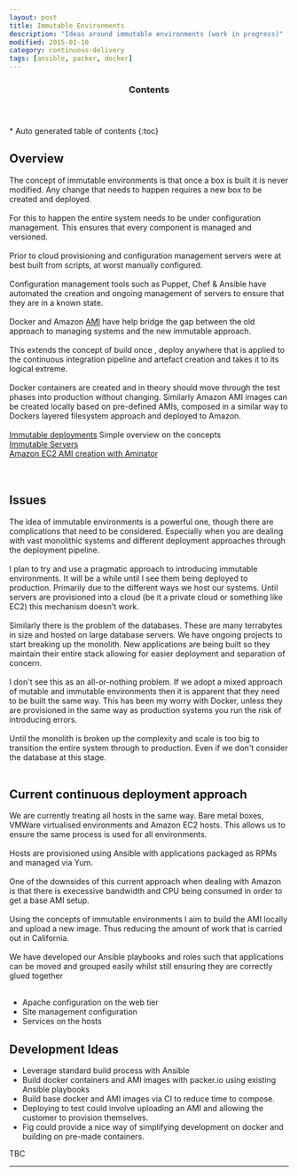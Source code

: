 ```yaml
---
layout: post
title: Immutable Environments
description: "Ideas around immutable environments (work in progress)"
modified: 2015-01-10
category: continuous-delivery
tags: [ansible, packer, docker]
---
```


<section id="table-of-contents" class="toc">
  <header>
    <h3>Contents</h3>
  </header>
<div id="drawer" markdown="1">
*  Auto generated table of contents
{:toc}
</div>
</section><!-- /#table-of-contents -->

## Overview

The concept of immutable environments is that once a box is built it is never modified. Any change that needs to happen requires a new box to be created and deployed.
<br/><br/>
For this to happen the entire system needs to be under configuration management. This ensures that every component is managed and versioned.
<br/><br/>
Prior to cloud provisioning and configuration management servers were at best built from scripts, at worst manually configured.
<br/><br/>
Configuration management tools such as Puppet, Chef & Ansible have automated the creation and ongoing management of servers to ensure that they are in a known state.
<br/><br/>
Docker and Amazon [AMI](http://docs.aws.amazon.com/AWSEC2/latest/UserGuide/AMIs.html) have help bridge the gap between the old approach to managing systems and the new immutable approach.
<br/><br/>
This extends the concept of build once , deploy anywhere that is applied to the continuous integration pipeline and artefact creation and takes it to its logical extreme.
<br/><br/>
Docker containers are created and in theory should move through the test phases into production without changing. Similarly Amazon AMI images can be created locally based on pre-defined AMIs, composed in a similar way to Dockers layered filesystem approach and deployed to Amazon.
<br/><br/>
[Immutable deployments](http://blog.codeship.com/immutable-deployments/) Simple overview on the concepts<br/>
[Immutable Servers]( http://martinfowler.com/bliki/ImmutableServer.html)<br/>
[Amazon EC2 AMI creation with Aminator](http://techblog.netflix.com/2013/03/ami-creation-with-aminator.html)<br/>
<br/><br/>
## Issues

The idea of immutable environments is a powerful one, though there are complications that need to be considered. Especially when you are dealing with vast monolithic systems and different deployment approaches through the deployment pipeline.
<br/><br/>
I plan to try and use a pragmatic approach to introducing immutable environments. It will be a while until I see them being deployed to production. Primarily due to the different ways we host our systems. Until servers are provisioned into a cloud (be it a private cloud or something like EC2) this mechanism doesn't work.
<br/><br/>
Similarly there is the problem of the databases. These are many terrabytes in size and hosted on large database servers. We have ongoing projects to start breaking up the monolith. New applications are being built so they maintain their entire stack allowing for easier deployment and separation of concern.
<br/><br/>
I don't see this as an all-or-nothing problem. If we adopt a mixed approach of mutable and immutable environments then it is apparent that they need to be built the same way. This has been my worry with Docker, unless they are provisioned in the same way as production systems you run the risk of introducing errors.
<br/><br/>
Until the monolith is broken up the complexity and scale is too big to transition the entire system through to production. Even if we don't consider the database at this stage.
<br/><br/>
## Current continuous deployment approach

We are currently treating all hosts in the same way. Bare metal boxes, VMWare virtualised environments and Amazon EC2 hosts. This allows us to ensure the same process is used for all environments.
<br/><br/>
Hosts are provisioned using Ansible with applications packaged as RPMs and managed via Yum.
<br/><br/>
One of the downsides of this current approach when dealing with Amazon is that there is execessive bandwidth and CPU being consumed in order to get a base AMI setup.
<br/><br/>
Using the concepts of immutable environments I aim to build the AMI locally and upload a new image. Thus reducing the amount of work that is carried out in California.
<br/><br/>
We have developed our Ansible playbooks and roles such that applications can be moved and grouped easily whilst still ensuring they are correctly glued together
<br/><br/>
* Apache configuration on the web tier
* Site management configuration
* Services on the hosts

## Development Ideas

* Leverage standard build process with Ansible
* Build docker containers and AMI images with packer.io using existing Ansible playbooks
* Build base docker and AMI images via CI to reduce time to compose.
* Deploying to test could involve uploading an AMI and allowing the customer to provision themselves.
* Fig could provide a nice way of simplifying development on docker and building on pre-made containers.

TBC


---